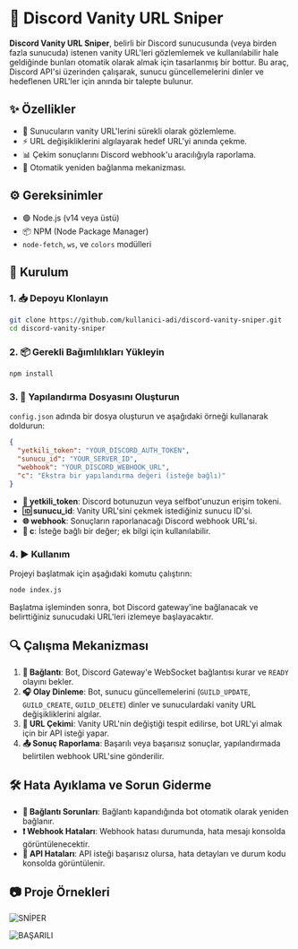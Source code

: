 # 🚀 Discord Vanity URL Sniper

**Discord Vanity URL Sniper**, belirli bir Discord sunucusunda (veya birden fazla sunucuda) istenen vanity URL'leri gözlemlemek ve kullanılabilir hale geldiğinde bunları otomatik olarak almak için tasarlanmış bir bottur. Bu araç, Discord API'si üzerinden çalışarak, sunucu güncellemelerini dinler ve hedeflenen URL'ler için anında bir talepte bulunur.

## ✨ Özellikler

- 👀 Sunucuların vanity URL'lerini sürekli olarak gözlemleme.
- ⚡ URL değişikliklerini algılayarak hedef URL'yi anında çekme.
- 📊 Çekim sonuçlarını Discord webhook'u aracılığıyla raporlama.
- 🔄 Otomatik yeniden bağlanma mekanizması.

## ⚙️ Gereksinimler

- 🟢 Node.js (v14 veya üstü)
- 📦 NPM (Node Package Manager)
- `node-fetch`, `ws`, ve `colors` modülleri

## 🚧 Kurulum

### 1. 📥 Depoyu Klonlayın

```bash
git clone https://github.com/kullanici-adi/discord-vanity-sniper.git
cd discord-vanity-sniper
```

### 2. 📦 Gerekli Bağımlılıkları Yükleyin

```bash
npm install
```

### 3. 📝 Yapılandırma Dosyasını Oluşturun

`config.json` adında bir dosya oluşturun ve aşağıdaki örneği kullanarak doldurun:

```json
{
  "yetkili_token": "YOUR_DISCORD_AUTH_TOKEN",
  "sunucu_id": "YOUR_SERVER_ID",
  "webhook": "YOUR_DISCORD_WEBHOOK_URL",
  "c": "Ekstra bir yapılandırma değeri (isteğe bağlı)"
}
```

- **🔑 yetkili_token**: Discord botunuzun veya selfbot'unuzun erişim tokeni.
- **🆔 sunucu_id**: Vanity URL'sini çekmek istediğiniz sunucu ID'si.
- **🌐 webhook**: Sonuçların raporlanacağı Discord webhook URL'si.
- **📝 c**: İsteğe bağlı bir değer; ek bilgi için kullanılabilir.

### 4. ▶️ Kullanım

Projeyi başlatmak için aşağıdaki komutu çalıştırın:

```bash
node index.js
```

Başlatma işleminden sonra, bot Discord gateway'ine bağlanacak ve belirttiğiniz sunucudaki URL'leri izlemeye başlayacaktır.

## 🔍 Çalışma Mekanizması

1. **🔗 Bağlantı**: Bot, Discord Gateway'e WebSocket bağlantısı kurar ve `READY` olayını bekler.
2. **🎧 Olay Dinleme**: Bot, sunucu güncellemelerini (`GUILD_UPDATE`, `GUILD_CREATE`, `GUILD_DELETE`) dinler ve sunuculardaki vanity URL değişikliklerini algılar.
3. **🎯 URL Çekimi**: Vanity URL'nin değiştiği tespit edilirse, bot URL'yi almak için bir API isteği yapar.
4. **📤 Sonuç Raporlama**: Başarılı veya başarısız sonuçlar, yapılandırmada belirtilen webhook URL'sine gönderilir.

## 🛠️ Hata Ayıklama ve Sorun Giderme

- **🔄 Bağlantı Sorunları**: Bağlantı kapandığında bot otomatik olarak yeniden bağlanır.
- **❗ Webhook Hataları**: Webhook hatası durumunda, hata mesajı konsolda görüntülenecektir.
- **🛑 API Hataları**: API isteği başarısız olursa, hata detayları ve durum kodu konsolda görüntülenir.

## 📷 Proje Örnekleri 
![SNİPER](https://github.com/user-attachments/assets/14bfaa6a-fc1e-42b9-bf3d-7e39222e1174)

![BAŞARILI](https://github.com/user-attachments/assets/12af1884-7159-417a-8d02-4b02d4fbe56d)

